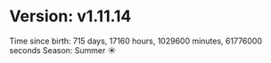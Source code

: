 # Version: v1.11.14
Time since birth: 715 days, 17160 hours, 1029600 minutes, 61776000 seconds
Season: Summer ☀️
